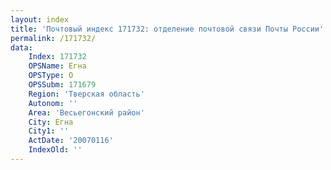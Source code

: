 ```yaml
---
layout: index
title: 'Почтовый индекс 171732: отделение почтовой связи Почты России'
permalink: /171732/
data:
    Index: 171732
    OPSName: Егна
    OPSType: О
    OPSSubm: 171679
    Region: 'Тверская область'
    Autonom: ''
    Area: 'Весьегонский район'
    City: Егна
    City1: ''
    ActDate: '20070116'
    IndexOld: ''
---
```

